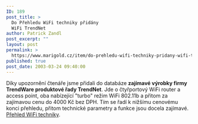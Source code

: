 ```yaml
---
ID: 189
post_title: >
  Do Přehledu WiFi techniky přidány
  WiFi TrendNet
author: Patrick Zandl
post_excerpt: ""
layout: post
permalink: >
  https://www.marigold.cz/item/do-prehledu-wifi-techniky-pridany-wifi-trendnet
published: true
post_date: 2003-03-24 09:40:00
---
```

Díky upozornění čtenáře jsme přidali do databáze <STRONG>zajímavé výrobky firmy TrendWare produktové řady TrendNet</STRONG>. Jde o čtyřportový WiFi router a access point, oba nabízející "turbo" režim WiFi 802.11b a přitom za zajímavou cenu do 4000 Kč bez DPH. Tím se řadí k nižšímu cenovému konci přehledu, přitom technické parametry a funkce jsou docela zajímavé. <A href="http://www.marigold.cz/prehledwifi" target=_blank>Přehled WiFi techniky</A>.